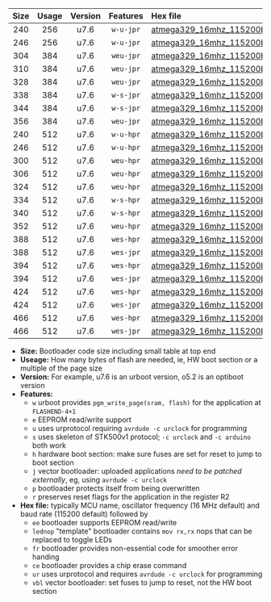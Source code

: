 |Size|Usage|Version|Features|Hex file|
|:-:|:-:|:-:|:-:|:--|
|240|256|u7.6|`w-u-jpr`|[atmega329_16mhz_115200bps_ur_vbl.hex](https://raw.githubusercontent.com/stefanrueger/urboot/main//atmega329_16mhz_115200bps_ur_vbl.hex)|
|246|256|u7.6|`w-u-jpr`|[atmega329_16mhz_115200bps_lednop_ur_vbl.hex](https://raw.githubusercontent.com/stefanrueger/urboot/main//atmega329_16mhz_115200bps_lednop_ur_vbl.hex)|
|304|384|u7.6|`weu-jpr`|[atmega329_16mhz_115200bps_ee_ur_vbl.hex](https://raw.githubusercontent.com/stefanrueger/urboot/main//atmega329_16mhz_115200bps_ee_ur_vbl.hex)|
|310|384|u7.6|`weu-jpr`|[atmega329_16mhz_115200bps_ee_lednop_ur_vbl.hex](https://raw.githubusercontent.com/stefanrueger/urboot/main//atmega329_16mhz_115200bps_ee_lednop_ur_vbl.hex)|
|328|384|u7.6|`weu-jpr`|[atmega329_16mhz_115200bps_ee_lednop_fr_ur_vbl.hex](https://raw.githubusercontent.com/stefanrueger/urboot/main//atmega329_16mhz_115200bps_ee_lednop_fr_ur_vbl.hex)|
|338|384|u7.6|`w-s-jpr`|[atmega329_16mhz_115200bps_vbl.hex](https://raw.githubusercontent.com/stefanrueger/urboot/main//atmega329_16mhz_115200bps_vbl.hex)|
|344|384|u7.6|`w-s-jpr`|[atmega329_16mhz_115200bps_lednop_vbl.hex](https://raw.githubusercontent.com/stefanrueger/urboot/main//atmega329_16mhz_115200bps_lednop_vbl.hex)|
|356|384|u7.6|`weu-jpr`|[atmega329_16mhz_115200bps_ee_lednop_fr_ce_ur_vbl.hex](https://raw.githubusercontent.com/stefanrueger/urboot/main//atmega329_16mhz_115200bps_ee_lednop_fr_ce_ur_vbl.hex)|
|240|512|u7.6|`w-u-hpr`|[atmega329_16mhz_115200bps_ur.hex](https://raw.githubusercontent.com/stefanrueger/urboot/main//atmega329_16mhz_115200bps_ur.hex)|
|246|512|u7.6|`w-u-hpr`|[atmega329_16mhz_115200bps_lednop_ur.hex](https://raw.githubusercontent.com/stefanrueger/urboot/main//atmega329_16mhz_115200bps_lednop_ur.hex)|
|300|512|u7.6|`weu-hpr`|[atmega329_16mhz_115200bps_ee_ur.hex](https://raw.githubusercontent.com/stefanrueger/urboot/main//atmega329_16mhz_115200bps_ee_ur.hex)|
|306|512|u7.6|`weu-hpr`|[atmega329_16mhz_115200bps_ee_lednop_ur.hex](https://raw.githubusercontent.com/stefanrueger/urboot/main//atmega329_16mhz_115200bps_ee_lednop_ur.hex)|
|324|512|u7.6|`weu-hpr`|[atmega329_16mhz_115200bps_ee_lednop_fr_ur.hex](https://raw.githubusercontent.com/stefanrueger/urboot/main//atmega329_16mhz_115200bps_ee_lednop_fr_ur.hex)|
|334|512|u7.6|`w-s-hpr`|[atmega329_16mhz_115200bps.hex](https://raw.githubusercontent.com/stefanrueger/urboot/main//atmega329_16mhz_115200bps.hex)|
|340|512|u7.6|`w-s-hpr`|[atmega329_16mhz_115200bps_lednop.hex](https://raw.githubusercontent.com/stefanrueger/urboot/main//atmega329_16mhz_115200bps_lednop.hex)|
|352|512|u7.6|`weu-hpr`|[atmega329_16mhz_115200bps_ee_lednop_fr_ce_ur.hex](https://raw.githubusercontent.com/stefanrueger/urboot/main//atmega329_16mhz_115200bps_ee_lednop_fr_ce_ur.hex)|
|388|512|u7.6|`wes-hpr`|[atmega329_16mhz_115200bps_ee.hex](https://raw.githubusercontent.com/stefanrueger/urboot/main//atmega329_16mhz_115200bps_ee.hex)|
|388|512|u7.6|`wes-jpr`|[atmega329_16mhz_115200bps_ee_vbl.hex](https://raw.githubusercontent.com/stefanrueger/urboot/main//atmega329_16mhz_115200bps_ee_vbl.hex)|
|394|512|u7.6|`wes-hpr`|[atmega329_16mhz_115200bps_ee_lednop.hex](https://raw.githubusercontent.com/stefanrueger/urboot/main//atmega329_16mhz_115200bps_ee_lednop.hex)|
|394|512|u7.6|`wes-jpr`|[atmega329_16mhz_115200bps_ee_lednop_vbl.hex](https://raw.githubusercontent.com/stefanrueger/urboot/main//atmega329_16mhz_115200bps_ee_lednop_vbl.hex)|
|424|512|u7.6|`wes-hpr`|[atmega329_16mhz_115200bps_ee_lednop_fr.hex](https://raw.githubusercontent.com/stefanrueger/urboot/main//atmega329_16mhz_115200bps_ee_lednop_fr.hex)|
|424|512|u7.6|`wes-jpr`|[atmega329_16mhz_115200bps_ee_lednop_fr_vbl.hex](https://raw.githubusercontent.com/stefanrueger/urboot/main//atmega329_16mhz_115200bps_ee_lednop_fr_vbl.hex)|
|466|512|u7.6|`wes-hpr`|[atmega329_16mhz_115200bps_ee_lednop_fr_ce.hex](https://raw.githubusercontent.com/stefanrueger/urboot/main//atmega329_16mhz_115200bps_ee_lednop_fr_ce.hex)|
|466|512|u7.6|`wes-jpr`|[atmega329_16mhz_115200bps_ee_lednop_fr_ce_vbl.hex](https://raw.githubusercontent.com/stefanrueger/urboot/main//atmega329_16mhz_115200bps_ee_lednop_fr_ce_vbl.hex)|

- **Size:** Bootloader code size including small table at top end
- **Useage:** How many bytes of flash are needed, ie, HW boot section or a multiple of the page size
- **Version:** For example, u7.6 is an urboot version, o5.2 is an optiboot version
- **Features:**
  + `w` urboot provides `pgm_write_page(sram, flash)` for the application at `FLASHEND-4+1`
  + `e` EEPROM read/write support
  + `u` uses urprotocol requiring `avrdude -c urclock` for programming
  + `s` uses skeleton of STK500v1 protocol; `-c urclock` and `-c arduino` both work
  + `h` hardware boot section: make sure fuses are set for reset to jump to boot section
  + `j` vector bootloader: uploaded applications *need to be patched externally*, eg, using `avrdude -c urclock`
  + `p` bootloader protects itself from being overwritten
  + `r` preserves reset flags for the application in the register R2
- **Hex file:** typically MCU name, oscillator frequency (16 MHz default) and baud rate (115200 default) followed by
  + `ee` bootloader supports EEPROM read/write
  + `lednop` "template" bootloader contains `mov rx,rx` nops that can be replaced to toggle LEDs
  + `fr` bootloader provides non-essential code for smoother error handing
  + `ce` bootloader provides a chip erase command
  + `ur` uses urprotocol and requires `avrdude -c urclock` for programming
  + `vbl` vector bootloader: set fuses to jump to reset, not the HW boot section
